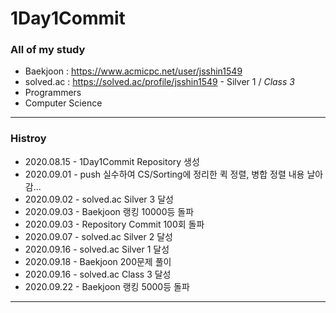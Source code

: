 # 1Day1Commit
### All of my study

* Baekjoon : https://www.acmicpc.net/user/jsshin1549
* solved.ac : https://solved.ac/profile/jsshin1549 - Silver 1 / *Class 3*
* Programmers
* Computer Science

<hr/>

### Histroy
- 2020.08.15 - 1Day1Commit Repository 생성
- 2020.09.01 - push 실수하여 CS/Sorting에 정리한 퀵 정렬, 병합 정렬 내용 날아감...
- 2020.09.02 - solved.ac Silver 3 달성
- 2020.09.03 - Baekjoon 랭킹 10000등 돌파
- 2020.09.03 - Repository Commit 100회 돌파
- 2020.09.07 - solved.ac Silver 2 달성
- 2020.09.16 - solved.ac Silver 1 달성
- 2020.09.18 - Baekjoon 200문제 풀이
- 2020.09.16 - solved.ac Class 3 달성
- 2020.09.22 - Baekjoon 랭킹 5000등 돌파
<hr/>
